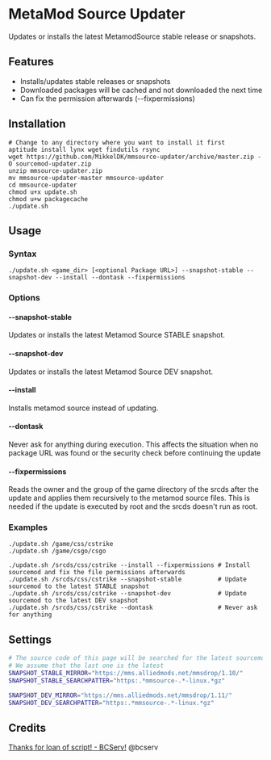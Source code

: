 MetaMod Source Updater
=================

Updates or installs the latest MetamodSource stable release or snapshots.

## Features

* Installs/updates stable releases or snapshots
* Downloaded packages will be cached and not downloaded the next time
* Can fix the permission afterwards (--fixpermissions)

## Installation

```shell
# Change to any directory where you want to install it first
aptitude install lynx wget findutils rsync
wget https://github.com/MikkelDK/mmsource-updater/archive/master.zip -O sourcemod-updater.zip
unzip mmsource-updater.zip
mv mmsource-updater-master mmsource-updater
cd mmsource-updater
chmod u+x update.sh
chmod u+w packagecache
./update.sh
```

## Usage

### Syntax
```shell
./update.sh <game_dir> [<optional Package URL>] --snapshot-stable --snapshot-dev --install --dontask --fixpermissions
```

### Options

#### --snapshot-stable

Updates or installs the latest Metamod Source STABLE snapshot.

#### --snapshot-dev

Updates or installs the latest Metamod Source DEV snapshot.

#### --install

Installs metamod source instead of updating.

#### --dontask

Never ask for anything during execution.
This affects the situation when no package URL was found or
the security check before continuing the update

#### --fixpermissions

Reads the owner and the group of the game directory of the srcds after the update
and applies them recursively to the metamod source files.
This is needed if the update is executed by root and the srcds doesn't run as root.

### Examples
```shell
./update.sh /game/css/cstrike
./update.sh /game/csgo/csgo

./update.sh /srcds/css/cstrike --install --fixpermissions # Install sourcemod and fix the file permissions afterwards
./update.sh /srcds/css/cstrike --snapshot-stable          # Update sourcemod to the latest STABLE snapshot
./update.sh /srcds/css/cstrike --snapshot-dev             # Update sourcemod to the latest DEV snapshot
./update.sh /srcds/css/cstrike --dontask                  # Never ask for anything
```

## Settings

```bash
# The source code of this page will be searched for the latest sourcemod package
# We assume that the last one is the latest
SNAPSHOT_STABLE_MIRROR="https://mms.alliedmods.net/mmsdrop/1.10/"
SNAPSHOT_STABLE_SEARCHPATTER="https:.*mmsource-.*-linux.*gz"

SNAPSHOT_DEV_MIRROR="https://mms.alliedmods.net/mmsdrop/1.11/"
SNAPSHOT_DEV_SEARCHPATTER="https:.*mmsource-.*-linux.*gz"
```

## Credits
[Thanks for loan of script! - BCServ!](https://github.com/bcserv/sourcemod-updater) @bcserv
